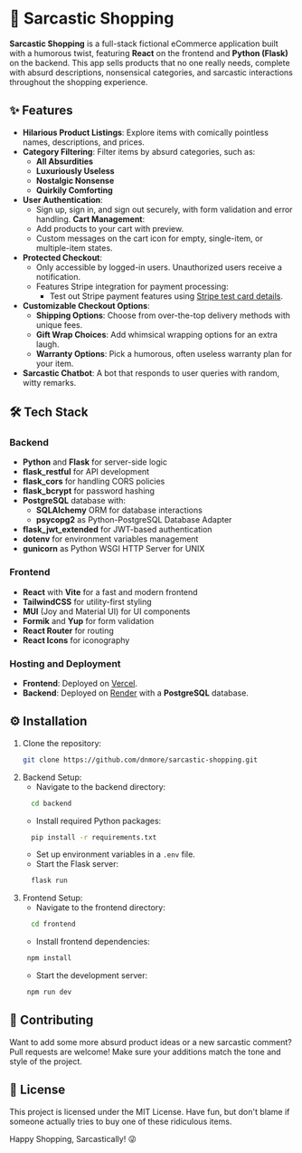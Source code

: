 # 🛒 Sarcastic Shopping 

**Sarcastic Shopping** is a full-stack fictional eCommerce application built with a humorous twist, featuring **React** on the frontend and **Python (Flask)** on the backend. This app sells products that no one really needs, complete with absurd descriptions, nonsensical categories, and sarcastic interactions throughout the shopping experience. 

## ✨ Features

- **Hilarious Product Listings**: Explore items with comically pointless names, descriptions, and prices.
- **Category Filtering**: Filter items by absurd categories, such as:
  - **All Absurdities**
  - **Luxuriously Useless**
  - **Nostalgic Nonsense**
  - **Quirkily Comforting**
- **User Authentication**:
  - Sign up, sign in, and sign out securely, with form validation and error handling.
  **Cart Management**:
  - Add products to your cart with preview.
  - Custom messages on the cart icon for empty, single-item, or multiple-item states.
- **Protected Checkout**:
  - Only accessible by logged-in users. Unauthorized users receive a notification.
  - Features Stripe integration for payment processing:
    - Test out Stripe payment features using [Stripe test card details](https://docs.stripe.com/testing).
- **Customizable Checkout Options**:
  - **Shipping Options**: Choose from over-the-top delivery methods with unique fees.
  - **Gift Wrap Choices**: Add whimsical wrapping options for an extra laugh.
  - **Warranty Options**: Pick a humorous, often useless warranty plan for your item.
- **Sarcastic Chatbot**: A bot that responds to user queries with random, witty remarks.

## 🛠️ Tech Stack

### Backend
- **Python** and **Flask** for server-side logic
- **flask_restful** for API development
- **flask_cors** for handling CORS policies
- **flask_bcrypt** for password hashing
- **PostgreSQL** database with:
  - **SQLAlchemy** ORM for database interactions
  - **psycopg2** as Python-PostgreSQL Database Adapter
- **flask_jwt_extended** for JWT-based authentication
- **dotenv** for environment variables management
- **gunicorn** as Python WSGI HTTP Server for UNIX


### Frontend
- **React** with **Vite** for a fast and modern frontend
- **TailwindCSS** for utility-first styling
- **MUI** (Joy and Material UI) for UI components
- **Formik** and **Yup** for form validation
- **React Router** for routing
- **React Icons** for iconography

### Hosting and Deployment
- **Frontend**: Deployed on [Vercel](https://vercel.com/).
- **Backend**: Deployed on [Render](https://render.com/) with a **PostgreSQL** database.

## ⚙️ Installation

1. Clone the repository:
   ```bash
   git clone https://github.com/dnmore/sarcastic-shopping.git
   ```
2. Backend Setup:
   - Navigate to the backend directory:
   ```bash
     cd backend
   ```
   - Install required Python packages:
   ```bash
     pip install -r requirements.txt
   ```
   - Set up environment variables in a `.env` file.
   - Start the Flask server:
   ```bash
     flask run
   ```
3. Frontend Setup:
   - Navigate to the frontend directory:
   ```bash
     cd frontend
   ```
   - Install frontend dependencies:
   ```bash
    npm install
   ```
   - Start the development server:
   ```bash
    npm run dev
   ```
## 🚀 Contributing

Want to add some more absurd product ideas or a new sarcastic comment? Pull requests are welcome! Make sure your additions match the tone and style of the project.

## 📄 License

This project is licensed under the MIT License. Have fun, but don't blame if someone actually tries to buy one of these ridiculous items.

Happy Shopping, Sarcastically! 😜
  
   

